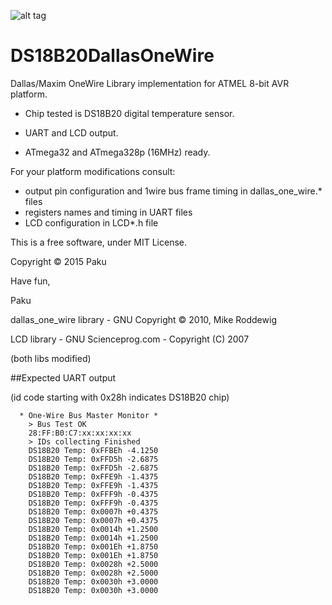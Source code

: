 ![alt tag](https://travis-ci.org/Paku-/DS18B20DallasOneWire.svg?branch=master)
# DS18B20DallasOneWire

Dallas/Maxim OneWire Library implementation for ATMEL 8-bit AVR platform.

- Chip tested is DS18B20 digital temperature sensor.

- UART and LCD output.
- ATmega32 and ATmega328p (16MHz) ready.

For your platform modifications consult:
 - output pin configuration and 1wire bus frame timing in dallas_one_wire.* files
 - registers names and timing in UART files
 - LCD configuration in LCD*.h file

This is a free software, under MIT License.

Copyright © 2015  Paku

Have fun,

Paku


dallas_one_wire library	- GNU Copyright © 2010, Mike Roddewig

LCD library - GNU Scienceprog.com - Copyright (C) 2007

(both libs modified)



##Expected UART output 

(id code starting with 0x28h indicates DS18B20 chip)

```
  * One-Wire Bus Master Monitor *
	> Bus Test OK
	28:FF:B0:C7:xx:xx:xx:xx
	> IDs collecting Finished
 	DS18B20 Temp: 0xFFBEh -4.1250
	DS18B20 Temp: 0xFFD5h -2.6875
	DS18B20 Temp: 0xFFD5h -2.6875
	DS18B20 Temp: 0xFFE9h -1.4375
	DS18B20 Temp: 0xFFE9h -1.4375
	DS18B20 Temp: 0xFFF9h -0.4375
	DS18B20 Temp: 0xFFF9h -0.4375
	DS18B20 Temp: 0x0007h +0.4375
	DS18B20 Temp: 0x0007h +0.4375
	DS18B20 Temp: 0x0014h +1.2500
	DS18B20 Temp: 0x0014h +1.2500
	DS18B20 Temp: 0x001Eh +1.8750
	DS18B20 Temp: 0x001Eh +1.8750
	DS18B20 Temp: 0x0028h +2.5000
	DS18B20 Temp: 0x0028h +2.5000
	DS18B20 Temp: 0x0030h +3.0000
	DS18B20 Temp: 0x0030h +3.0000
```
 
